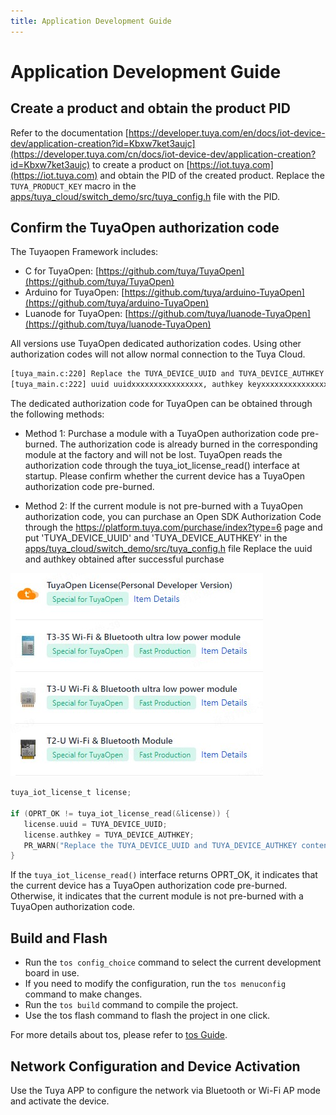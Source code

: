 ```yaml
---
title: Application Development Guide
---
```


# Application Development Guide

## Create a product and obtain the product PID

Refer to the documentation [https://developer.tuya.com/en/docs/iot-device-dev/application-creation?id=Kbxw7ket3aujc](https://developer.tuya.com/cn/docs/iot-device-dev/application-creation?id=Kbxw7ket3aujc) to create a product on [https://iot.tuya.com](https://iot.tuya.com) and obtain the PID of the created product. Replace the `TUYA_PRODUCT_KEY` macro in the [apps/tuya_cloud/switch_demo/src/tuya_config.h](./src/tuya_config.h) file with the PID.

## Confirm the TuyaOpen authorization code

The Tuyaopen Framework includes:

- C for TuyaOpen: [https://github.com/tuya/TuyaOpen](https://github.com/tuya/TuyaOpen)
- Arduino for TuyaOpen: [https://github.com/tuya/arduino-TuyaOpen](https://github.com/tuya/arduino-TuyaOpen)
- Luanode for TuyaOpen: [https://github.com/tuya/luanode-TuyaOpen](https://github.com/tuya/luanode-TuyaOpen)

All versions use TuyaOpen dedicated authorization codes. Using other authorization codes will not allow normal connection to the Tuya Cloud.

```bash
[tuya_main.c:220] Replace the TUYA_DEVICE_UUID and TUYA_DEVICE_AUTHKEY contents, otherwise the demo cannot work
[tuya_main.c:222] uuid uuidxxxxxxxxxxxxxxxx, authkey keyxxxxxxxxxxxxxxxxxxxxxxxxxxxxx
```

The dedicated authorization code for TuyaOpen can be obtained through the following methods:

- Method 1: Purchase a module with a TuyaOpen authorization code pre-burned. The authorization code is already burned in the corresponding module at the factory and will not be lost. TuyaOpen reads the authorization code through the tuya_iot_license_read() interface at startup. Please confirm whether the current device has a TuyaOpen authorization code pre-burned.

- Method 2: If the current module is not pre-burned with a TuyaOpen authorization code, you can purchase an Open SDK Authorization Code through the https://platform.tuya.com/purchase/index?type=6 page and put 'TUYA_DEVICE_UUID' and 'TUYA_DEVICE_AUTHKEY' in the [apps/tuya_cloud/switch_demo/src/tuya_config.h](./src/tuya_config.h) file Replace the uuid and authkey obtained after successful purchase

![Authorization Code](../images/en/authorization_code.png)

```c
tuya_iot_license_t license;

if (OPRT_OK != tuya_iot_license_read(&license)) {
   license.uuid = TUYA_DEVICE_UUID;
   license.authkey = TUYA_DEVICE_AUTHKEY;
   PR_WARN("Replace the TUYA_DEVICE_UUID and TUYA_DEVICE_AUTHKEY contents, otherwise the demo cannot work");
}
```

If the `tuya_iot_license_read()` interface returns OPRT_OK, it indicates that the current device has a TuyaOpen authorization code pre-burned. Otherwise, it indicates that the current module is not pre-burned with a TuyaOpen authorization code.

## Build and Flash

- Run the `tos config_choice` command to select the current development board in use.
- If you need to modify the configuration, run the `tos menuconfig` command to make changes.
- Run the `tos build` command to compile the project.
- Use the tos flash command to flash the project in one click.

For more details about tos, please refer to [tos Guide](/tos_guide/index).

## Network Configuration and Device Activation

Use the Tuya APP to configure the network via Bluetooth or Wi-Fi AP mode and activate the device.
